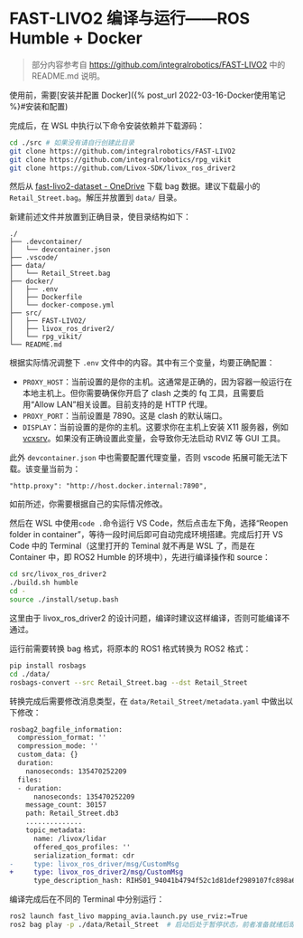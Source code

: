 # FAST-LIVO2 编译与运行——ROS Humble + Docker

> 部分内容参考自 https://github.com/integralrobotics/FAST-LIVO2 中的 README.md 说明。

使用前，需要[安装并配置 Docker]({% post_url 2022-03-16-Docker使用笔记 %}#安装和配置)

完成后，在 WSL 中执行以下命令安装依赖并下载源码：

```bash
cd ./src # 如果没有请自行创建此目录
git clone https://github.com/integralrobotics/FAST-LIVO2
git clone https://github.com/integralrobotics/rpg_vikit
git clone https://github.com/Livox-SDK/livox_ros_driver2
```

然后从 [fast-livo2-dataset - OneDrive](https://connecthkuhk-my.sharepoint.com/:f:/g/personal/zhengcr_connect_hku_hk/ErdFNQtjMxZOorYKDTtK4ugBkogXfq1OfDm90GECouuIQA?e=KngY9Z) 下载 bag 数据。建议下载最小的 `Retail_Street.bag`。解压并放置到 `data/` 目录。

新建前述文件并放置到正确目录，使目录结构如下：

```
./
├── .devcontainer/
│   └── devcontainer.json
├── .vscode/
├── data/
│   └── Retail_Street.bag
├── docker/
│   ├── .env
│   ├── Dockerfile
│   └── docker-compose.yml
├── src/
│   ├── FAST-LIVO2/
│   ├── livox_ros_driver2/
│   └── rpg_vikit/
└── README.md
```

根据实际情况调整下 `.env` 文件中的内容。其中有三个变量，均要正确配置：

- `PROXY_HOST`：当前设置的是你的主机。这通常是正确的，因为容器一般运行在本地主机上。但你需要确保你开启了 clash 之类的 fq 工具，且需要启用“Allow LAN”相关设置。目前支持的是 HTTP 代理。
- `PROXY_PORT`：当前设置是 7890。这是 clash 的默认端口。
- `DISPLAY`：当前设置的是你的主机。这要求你在主机上安装 X11 服务器，例如 [vcxsrv](https://sourceforge.net/projects/vcxsrv/)。如果没有正确设置此变量，会导致你无法启动 RVIZ 等 GUI 工具。

此外 `devcontainer.json` 中也需要配置代理变量，否则 vscode 拓展可能无法下载。该变量当前为：

```
"http.proxy": "http://host.docker.internal:7890",
```

如前所述，你需要根据自己的实际情况修改。

然后在 WSL 中使用`code .`命令运行 VS Code，然后点击左下角，选择“Reopen folder in container”，等待一段时间后即可自动完成环境搭建。完成后打开 VS Code 中的 Terminal（这里打开的 Teminal 就不再是 WSL 了，而是在 Container 中，即 ROS2 Humble 的环境中），先进行编译操作和 source：

```bash
cd src/livox_ros_driver2
./build.sh humble
cd -
source ./install/setup.bash
```

这里由于 livox_ros_driver2 的设计问题，编译时建议这样编译，否则可能编译不通过。

运行前需要转换 bag 格式，将原本的 ROS1 格式转换为 ROS2 格式：

```bash
pip install rosbags
cd ./data/
rosbags-convert --src Retail_Street.bag --dst Retail_Street
```

转换完成后需要修改消息类型，在 `data/Retail_Street/metadata.yaml` 中做出以下修改：

```diff
rosbag2_bagfile_information:
  compression_format: ''
  compression_mode: ''
  custom_data: {}
  duration:
    nanoseconds: 135470252209
  files:
  - duration:
      nanoseconds: 135470252209
    message_count: 30157
    path: Retail_Street.db3
    ..............
    topic_metadata:
      name: /livox/lidar
      offered_qos_profiles: ''
      serialization_format: cdr
-     type: livox_ros_driver/msg/CustomMsg
+     type: livox_ros_driver2/msg/CustomMsg
      type_description_hash: RIHS01_94041b4794f52c1d81def2989107fc898a62dacb7a39d5dbe80d4b55e538bf6d
```

编译完成后在不同的 Terminal 中分别运行：

```bash
ros2 launch fast_livo mapping_avia.launch.py use_rviz:=True
ros2 bag play -p ./data/Retail_Street  # 启动后处于暂停状态，前者准备就绪后即可使用空格键开始 play
```
